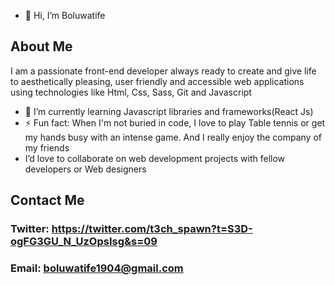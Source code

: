 - 👋 Hi, I’m Boluwatife

## About Me
I am a passionate front-end developer always ready to create and give life to aesthetically pleasing, user friendly and accessible web applications using technologies like 
Html, Css, Sass, Git and Javascript
- 🌱 I’m currently learning Javascript libraries and frameworks(React Js)
- ⚡ Fun fact: When I'm not buried in code, I love to play Table tennis or get my hands busy with an intense game. And I really enjoy the company of my friends
- I’d love to collaborate on web development projects with fellow developers or Web designers

## Contact Me
### Twitter: https://twitter.com/t3ch_spawn?t=S3D-ogFG3GU_N_UzOpsIsg&s=09
### Email: boluwatife1904@gmail.com

<!---
gLitCH1904/gLitCH1904 is a ✨ special ✨ repository because its `README.md` (this file) appears on your GitHub profile.
You can click the Preview link to take a look at your changes.
--->
